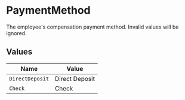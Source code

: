 # PaymentMethod

The employee's compensation payment method. Invalid values will be ignored.


## Values

| Name            | Value           |
| --------------- | --------------- |
| `DirectDeposit` | Direct Deposit  |
| `Check`         | Check           |